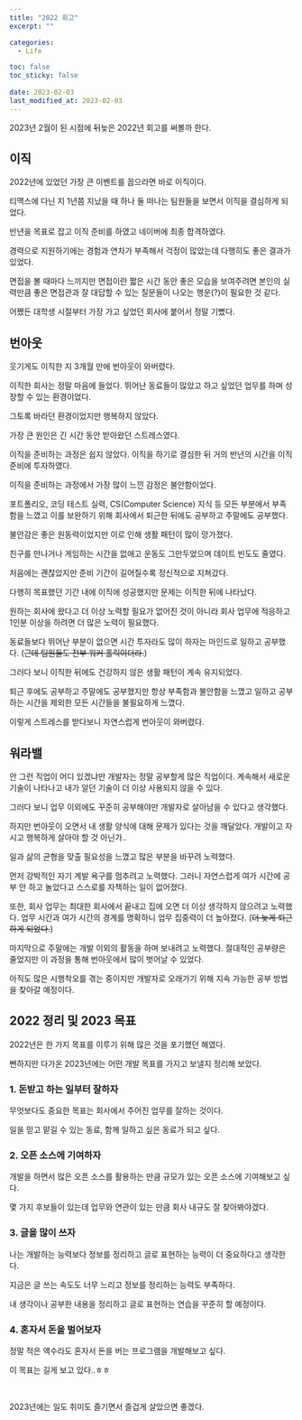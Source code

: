```yaml
---
title: "2022 회고"
excerpt: ""

categories:
  - Life

toc: false
toc_sticky: false
 
date: 2023-02-03
last_modified_at: 2023-02-03
---
```


2023년 2월이 된 시점에 뒤늦은 2022년 회고를 써볼까 한다.

## 이직

2022년에 있었던 가장 큰 이벤트를 꼽으라면 바로 이직이다.

티맥스에 다닌 지 1년쯤 지났을 때 하나 둘 떠나는 팀원들을 보면서 이직을 결심하게 되었다.

반년을 목표로 잡고 이직 준비를 하였고 네이버에 최종 합격하였다.

경력으로 지원하기에는 경험과 연차가 부족해서 걱정이 많았는데 다행히도 좋은 결과가 있었다.

면접을 볼 때마다 느끼지만 면접이란 짧은 시간 동안 좋은 모습을 보여주려면 본인의 실력만큼 좋은 면접관과 잘 대답할 수 있는 질문들이 나오는 행운(?)이 필요한 것 같다.

어쨌든 대학생 시절부터 가장 가고 싶었던 회사에 붙어서 정말 기뻤다.

## 번아웃

웃기게도 이직한 지 3개월 만에 번아웃이 와버렸다.

이직한 회사는 정말 마음에 들었다. 뛰어난 동료들이 많았고 하고 싶었던 업무를 하며 성장할 수 있는 환경이었다.

그토록 바라던 환경이었지만 행복하지 않았다.

가장 큰 원인은 긴 시간 동안 받아왔던 스트레스였다.

이직을 준비하는 과정은 쉽지 않았다. 이직을 하기로 결심한 뒤 거의 반년의 시간을 이직 준비에 투자하였다.

이직을 준비하는 과정에서 가장 많이 느낀 감정은 불안함이었다.

포트폴리오, 코딩 테스트 실력, CS(Computer Science) 지식 등 모든 부분에서 부족함을 느꼈고 이를 보완하기 위해 회사에서 퇴근한 뒤에도 공부하고 주말에도 공부했다.

불안감은 좋은 원동력이었지만 이로 인해 생활 패턴이 많이 망가졌다.

친구를 만나거나 게임하는 시간을 없애고 운동도 그만두었으며 데이트 빈도도 줄였다.

처음에는 괜찮았지만 준비 기간이 길어질수록 정신적으로 지쳐갔다.

다행히 목표했던 기간 내에 이직에 성공했지만 문제는 이직한 뒤에 나타났다.

원하는 회사에 왔다고 더 이상 노력할 필요가 없어진 것이 아니라 회사 업무에 적응하고 1인분 이상을 하려면 더 많은 노력이 필요했다.

동료들보다 뛰어난 부분이 없으면 시간 투자라도 많이 하자는 마인드로 일하고 공부했다. (~~근데 팀원들도 전부 워커 홀릭이더라.~~)

그러다 보니 이직한 뒤에도 건강하지 않은 생활 패턴이 계속 유지되었다.

퇴근 후에도 공부하고 주말에도 공부했지만 항상 부족함과 불안함을 느꼈고 일하고 공부하는 시간을 제외한 모든 시간들을 불필요하게 느꼈다.

이렇게 스트레스를 받다보니 자연스럽게 번아웃이 와버렸다.

## 워라밸

안 그런 직업이 어디 있겠냐만 개발자는 정말 공부할게 많은 직업이다. 계속해서 새로운 기술이 나타나고 내가 알던 기술이 더 이상 사용되지 않을 수 있다.

그러다 보니 업무 이외에도 꾸준히 공부해야만 개발자로 살아남을 수 있다고 생각했다.

하지만 번아웃이 오면서 내 생활 양식에 대해 문제가 있다는 것을 깨달았다. 개발이고 자시고 행복하게 살아야 할 것 아닌가..

일과 삶의 균형을 맞출 필요성을 느꼈고 많은 부분을 바꾸려 노력했다.

먼저 강박적인 자기 계발 욕구를 멈추려고 노력했다. 그러니 자연스럽게 여가 시간에 공부 안 하고 놀았다고 스스로를 자책하는 일이 없어졌다.

또한, 회사 업무는 최대한 회사에서 끝내고 집에 오면 더 이상 생각하지 않으려고 노력했다. 업무 시간과 여가 시간의 경계를 명확하니 업무 집중력이 더 높아졌다. (~~더 늦게 퇴근하게 되었다.~~)

마지막으로 주말에는 개발 이외의 활동을 하며 보내려고 노력했다. 절대적인 공부량은 줄었지만 이 과정을 통해 번아웃에서 많이 벗어날 수 있었다.

아직도 많은 시행착오를 겪는 중이지만 개발자로 오래가기 위해 지속 가능한 공부 방법을 찾아갈 예정이다.

## 2022 정리 및 2023 목표

2022년은 한 가지 목표를 이루기 위해 많은 것을 포기했던 해였다.

뻔하지만 다가온 2023년에는 어떤 개발 목표를 가지고 보낼지 정리해 보았다.

### 1. 돈받고 하는 일부터 잘하자

무엇보다도 중요한 목표는 회사에서 주어진 업무를 잘하는 것이다.

일을 믿고 맡길 수 있는 동료, 함께 일하고 싶은 동료가 되고 싶다.

### 2. 오픈 소스에 기여하자

개발을 하면서 많은 오픈 소스를 활용하는 만큼 규모가 있는 오픈 소스에 기여해보고 싶다.

몇 가지 후보들이 있는데 업무와 연관이 있는 만큼 회사 내규도 잘 찾아봐야겠다.

### 3. 글을 많이 쓰자

나는 개발하는 능력보다 정보를 정리하고 글로 표현하는 능력이 더 중요하다고 생각한다.

지금은 글 쓰는 속도도 너무 느리고 정보를 정리하는 능력도 부족하다.

내 생각이나 공부한 내용을 정리하고 글로 표현하는 연습을 꾸준히 할 예정이다.

### 4. 혼자서 돈을 벌어보자

정말 적은 액수라도 혼자서 돈을 버는 프로그램을 개발해보고 싶다.

이 목표는 길게 보고 있다..ㅎㅎ

<br>

2023년에는 일도 취미도 즐기면서 즐겁게 살았으면 좋겠다.